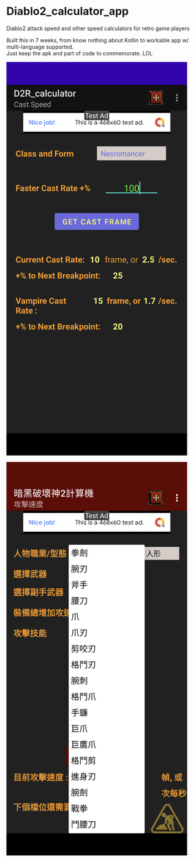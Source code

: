# Diablo2_calculator_app
Diablo2 attack speed and other speed calculators for retro game players    

Built this in 7 weeks, from know nothing about Kotlin to workable app w/ multi-language supported.    
Just keep the apk and part of code to commemorate. LOL    

![img ICR calculate](https://github.com/KurtDing/Diablo2_calculator_app/blob/main/screenshot/Screenshot_20211030-235757.png)    
    
![img IAS calculate](https://github.com/KurtDing/Diablo2_calculator_app/blob/main/screenshot/Screenshot_20211031-000205.png)    

    
